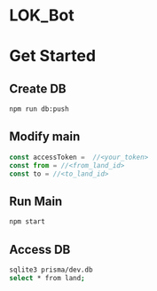 # LOK_Bot

# Get Started
## Create DB 
```bash
npm run db:push
```

## Modify main
```typescript
const accessToken =  //<your_token>
const from = //<from_land_id>
const to = //<to_land_id>
```
## Run Main
```bash
npm start
```
## Access DB
```bash
sqlite3 prisma/dev.db
select * from land;
```
